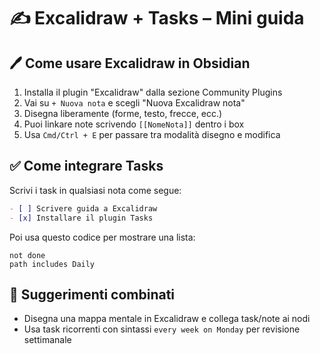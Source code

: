 # ✍️ Excalidraw + Tasks – Mini guida

## 🖊️ Come usare Excalidraw in Obsidian

1. Installa il plugin "Excalidraw" dalla sezione Community Plugins
2. Vai su `+ Nuova nota` e scegli "Nuova Excalidraw nota"
3. Disegna liberamente (forme, testo, frecce, ecc.)
4. Puoi linkare note scrivendo `[[NomeNota]]` dentro i box
5. Usa `Cmd/Ctrl + E` per passare tra modalità disegno e modifica

## ✅ Come integrare Tasks

Scrivi i task in qualsiasi nota come segue:
```markdown
- [ ] Scrivere guida a Excalidraw
- [x] Installare il plugin Tasks
```

Poi usa questo codice per mostrare una lista:
```tasks
not done
path includes Daily
```

## 🔗 Suggerimenti combinati

- Disegna una mappa mentale in Excalidraw e collega task/note ai nodi
- Usa task ricorrenti con sintassi `every week on Monday` per revisione settimanale
